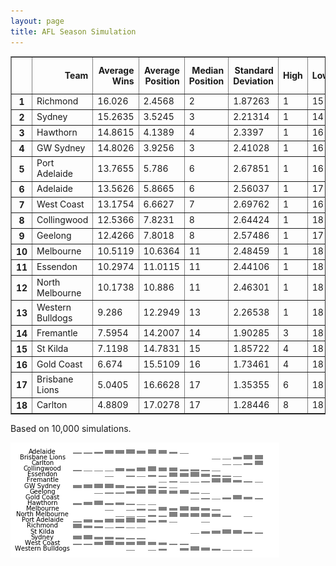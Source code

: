 ```yaml
---
layout: page
title: AFL Season Simulation
---
```

<table border="1" class="dataframe">   <thead>     <tr style="text-align: right;">       <th></th>       <th>Team</th>       <th>Average Wins</th>       <th>Average Position</th>       <th>Median Position</th>       <th>Standard Deviation</th>       <th>High</th>       <th>Low</th>       <th>Finals Prob</th>       <th>Top 4 Prob</th>       <th>Minor Premier Prob</th>       <th>Bottom 4 Prob</th>       <th>Wooden Spoon Prob</th>       <th>Preniership Prob</th>     </tr>   </thead>   <tbody>     <tr>       <th>1</th>       <td>Richmond</td>       <td>16.026</td>       <td>2.4568</td>       <td>2</td>       <td>1.87263</td>       <td>1</td>       <td>15</td>       <td>98.71</td>       <td>86.66</td>       <td>42.77</td>       <td>0.01</td>       <td>0</td>       <td>39.3</td>     </tr>     <tr>       <th>2</th>       <td>Sydney</td>       <td>15.2635</td>       <td>3.5245</td>       <td>3</td>       <td>2.21314</td>       <td>1</td>       <td>14</td>       <td>96.67</td>       <td>72.51</td>       <td>18.24</td>       <td>0</td>       <td>0</td>       <td>11.64</td>     </tr>     <tr>       <th>3</th>       <td>Hawthorn</td>       <td>14.8615</td>       <td>4.1389</td>       <td>4</td>       <td>2.3397</td>       <td>1</td>       <td>16</td>       <td>94.79</td>       <td>61.21</td>       <td>11.69</td>       <td>0.02</td>       <td>0</td>       <td>12.87</td>     </tr>     <tr>       <th>4</th>       <td>GW Sydney</td>       <td>14.8026</td>       <td>3.9256</td>       <td>3</td>       <td>2.41028</td>       <td>1</td>       <td>16</td>       <td>94.64</td>       <td>65.05</td>       <td>15.42</td>       <td>0.02</td>       <td>0</td>       <td>15.53</td>     </tr>     <tr>       <th>5</th>       <td>Port Adelaide</td>       <td>13.7655</td>       <td>5.786</td>       <td>6</td>       <td>2.67851</td>       <td>1</td>       <td>16</td>       <td>84.09</td>       <td>33.84</td>       <td>4.31</td>       <td>0.11</td>       <td>0</td>       <td>7.03</td>     </tr>     <tr>       <th>6</th>       <td>Adelaide</td>       <td>13.5626</td>       <td>5.8665</td>       <td>6</td>       <td>2.56037</td>       <td>1</td>       <td>17</td>       <td>84.2</td>       <td>31.57</td>       <td>3.14</td>       <td>0.08</td>       <td>0</td>       <td>6.08</td>     </tr>     <tr>       <th>7</th>       <td>West Coast</td>       <td>13.1754</td>       <td>6.6627</td>       <td>7</td>       <td>2.69762</td>       <td>1</td>       <td>16</td>       <td>75.11</td>       <td>22.15</td>       <td>2.37</td>       <td>0.17</td>       <td>0</td>       <td>2.5</td>     </tr>     <tr>       <th>8</th>       <td>Collingwood</td>       <td>12.5366</td>       <td>7.8231</td>       <td>8</td>       <td>2.64424</td>       <td>1</td>       <td>18</td>       <td>57.91</td>       <td>11.48</td>       <td>1.14</td>       <td>0.41</td>       <td>0.01</td>       <td>2.16</td>     </tr>     <tr>       <th>9</th>       <td>Geelong</td>       <td>12.4266</td>       <td>7.8018</td>       <td>8</td>       <td>2.57486</td>       <td>1</td>       <td>17</td>       <td>59.49</td>       <td>10.84</td>       <td>0.73</td>       <td>0.38</td>       <td>0</td>       <td>2.11</td>     </tr>     <tr>       <th>10</th>       <td>Melbourne</td>       <td>10.5119</td>       <td>10.6364</td>       <td>11</td>       <td>2.48459</td>       <td>1</td>       <td>18</td>       <td>18.01</td>       <td>1.56</td>       <td>0.05</td>       <td>4.64</td>       <td>0.05</td>       <td>0.12</td>     </tr>     <tr>       <th>11</th>       <td>Essendon</td>       <td>10.2974</td>       <td>11.0115</td>       <td>11</td>       <td>2.44106</td>       <td>1</td>       <td>18</td>       <td>14.46</td>       <td>1.35</td>       <td>0.05</td>       <td>5.45</td>       <td>0.14</td>       <td>0.35</td>     </tr>     <tr>       <th>12</th>       <td>North Melbourne</td>       <td>10.1738</td>       <td>10.886</td>       <td>11</td>       <td>2.46301</td>       <td>1</td>       <td>18</td>       <td>14.31</td>       <td>1.37</td>       <td>0.08</td>       <td>5.72</td>       <td>0.19</td>       <td>0.25</td>     </tr>     <tr>       <th>13</th>       <td>Western Bulldogs</td>       <td>9.286</td>       <td>12.2949</td>       <td>13</td>       <td>2.26538</td>       <td>1</td>       <td>18</td>       <td>6.13</td>       <td>0.35</td>       <td>0.01</td>       <td>13.81</td>       <td>0.45</td>       <td>0.06</td>     </tr>     <tr>       <th>14</th>       <td>Fremantle</td>       <td>7.5954</td>       <td>14.2007</td>       <td>14</td>       <td>1.90285</td>       <td>3</td>       <td>18</td>       <td>0.74</td>       <td>0.04</td>       <td>0</td>       <td>44.47</td>       <td>2.97</td>       <td>0</td>     </tr>     <tr>       <th>15</th>       <td>St Kilda</td>       <td>7.1198</td>       <td>14.7831</td>       <td>15</td>       <td>1.85722</td>       <td>4</td>       <td>18</td>       <td>0.57</td>       <td>0.01</td>       <td>0</td>       <td>61.29</td>       <td>4.88</td>       <td>0</td>     </tr>     <tr>       <th>16</th>       <td>Gold Coast</td>       <td>6.674</td>       <td>15.5109</td>       <td>16</td>       <td>1.73461</td>       <td>4</td>       <td>18</td>       <td>0.14</td>       <td>0.01</td>       <td>0</td>       <td>76.31</td>       <td>10.29</td>       <td>0</td>     </tr>     <tr>       <th>17</th>       <td>Brisbane Lions</td>       <td>5.0405</td>       <td>16.6628</td>       <td>17</td>       <td>1.35355</td>       <td>6</td>       <td>18</td>       <td>0.02</td>       <td>0</td>       <td>0</td>       <td>92.68</td>       <td>32.15</td>       <td>0</td>     </tr>     <tr>       <th>18</th>       <td>Carlton</td>       <td>4.8809</td>       <td>17.0278</td>       <td>17</td>       <td>1.28446</td>       <td>8</td>       <td>18</td>       <td>0.01</td>       <td>0</td>       <td>0</td>       <td>94.43</td>       <td>48.87</td>       <td>0</td>     </tr>   </tbody> </table>
<p>Based on 10,000 simulations.</p>

<img src="img/test.png"/>